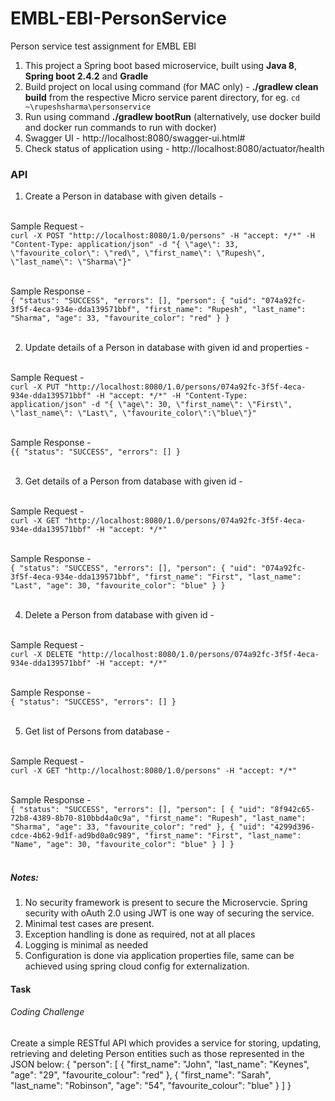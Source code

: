 # EMBL-EBI-PersonService
Person service test assignment for EMBL EBI

1. This project a Spring boot based microservice, built using **Java 8**, **Spring boot 2.4.2** and **Gradle**
2. Build project on local using command (for MAC only) - **./gradlew clean build** from the respective Micro service parent directory, for eg. `cd ~\rupeshsharma\personservice`
3. Run using command **./gradlew bootRun** (alternatively, use docker build and docker run commands to run with docker)
4. Swagger UI - http://localhost:8080/swagger-ui.html#
5. Check status of application using - http://localhost:8080/actuator/health

### API

1. Create a Person in database with given details - <br><br>

Sample Request - <br>
   `curl -X POST "http://localhost:8080/1.0/persons" -H "accept: */*" -H "Content-Type: application/json" -d "{ \"age\": 33, \"favourite_color\": \"red\", \"first_name\": \"Rupesh\", \"last_name\": \"Sharma\"}"` <br><br>

Sample Response - <br>
   ``{
  "status": "SUCCESS",
  "errors": [],
  "person": {
    "uid": "074a92fc-3f5f-4eca-934e-dda139571bbf",
    "first_name": "Rupesh",
    "last_name": "Sharma",
    "age": 33,
    "favourite_color": "red"
  }
}``<br><br>

2. Update details of a Person in database with given id and properties - <br><br>

Sample Request - <br>
   `curl -X PUT "http://localhost:8080/1.0/persons/074a92fc-3f5f-4eca-934e-dda139571bbf" -H "accept: */*" -H "Content-Type: application/json" -d "{ \"age\": 30, \"first_name\": \"First\", \"last_name\": \"Last\", \"favourite_color\":\"blue\"}"` <br><br>

Sample Response - <br>
   ``{{
  "status": "SUCCESS",
  "errors": []
}``<br><br>

3. Get details of a Person from database with given id - <br><br>

Sample Request - <br>
   `curl -X GET "http://localhost:8080/1.0/persons/074a92fc-3f5f-4eca-934e-dda139571bbf" -H "accept: */*"` <br><br>

Sample Response - <br>
   ``{
  "status": "SUCCESS",
  "errors": [],
  "person": {
    "uid": "074a92fc-3f5f-4eca-934e-dda139571bbf",
    "first_name": "First",
    "last_name": "Last",
    "age": 30,
    "favourite_color": "blue"
  }
}``<br><br>

4. Delete a Person from database with given id - <br><br>

Sample Request - <br>
   `curl -X DELETE "http://localhost:8080/1.0/persons/074a92fc-3f5f-4eca-934e-dda139571bbf" -H "accept: */*"` <br><br>

Sample Response - <br>
   ``{
  "status": "SUCCESS",
  "errors": []
}``<br><br>

5. Get list of Persons from database - <br><br>

Sample Request - <br>
   `curl -X GET "http://localhost:8080/1.0/persons" -H "accept: */*"` <br><br>
  
Sample Response - <br>
   ``{
  "status": "SUCCESS",
  "errors": [],
  "person": [
    {
      "uid": "8f942c65-72b8-4389-8b70-810bbd4a0c9a",
      "first_name": "Rupesh",
      "last_name": "Sharma",
      "age": 33,
      "favourite_color": "red"
    },
    {
      "uid": "4299d396-cdce-4b62-9d1f-ad9bd0a0c989",
      "first_name": "First",
      "last_name": "Name",
      "age": 30,
      "favourite_color": "blue"
    }
  ]
}``<br><br>


##### Notes:
1. No security framework is present to secure the Microservcie. Spring security with oAuth 2.0 using JWT is one way of securing the service.
2. Minimal test cases are present.
3. Exception handling is done as required, not at all places
4. Logging is minimal as needed
5. Configuration is done via application properties file, same can be achieved using spring cloud config for externalization.


#### Task
###### Coding Challenge
Create a simple RESTful API which provides a service for storing, updating,
retrieving and deleting Person entities such as those represented in the JSON
below:
{
"person": [
{
"first_name": "John",
"last_name": "Keynes",
"age": "29",
"favourite_colour": "red"
},
{
"first_name": "Sarah",
"last_name": "Robinson",
"age": "54",
"favourite_colour": "blue"
}
]
}
